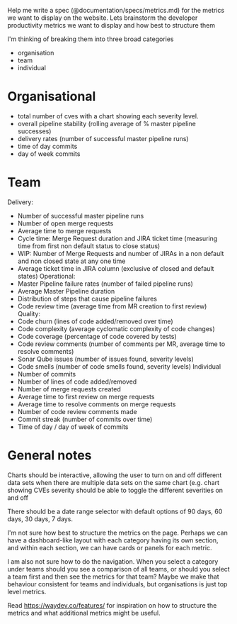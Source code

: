 Help me write a spec (@documentation/specs/metrics.md) for the metrics we want to display on the website. Lets brainstorm the developer productivity metrics we want to display and how best to structure them


I'm thinking of breaking them into three broad categories
- organisation
- team
- individual

# Organisational

- total number of cves with a chart showing each severity level. 
- overall pipeline stability (rolling average of % master pipeline successes)
- delivery rates (number of successful master pipeline runs)
- time of day commits
- day of week commits

# Team

Delivery:
- Number of successful master pipeline runs
- Number of open merge requests
- Average time to merge requests
- Cycle time: Merge Request duration and JIRA ticket time (measuring time from first non default status to close status)
- WIP: Number of Merge Requests and number of JIRAs in a non default and non closed state at any one time
- Average ticket time in JIRA column (exclusive of closed and default states) 
Operational:
- Master Pipeline failure rates (number of failed pipeline runs)
- Average Master Pipeline duration
- Distribution of steps that cause pipeline failures
- Code review time (average time from MR creation to first review)
Quality:
- Code churn (lines of code added/removed over time)
- Code complexity (average cyclomatic complexity of code changes)
- Code coverage (percentage of code covered by tests)
- Code review comments (number of comments per MR, average time to resolve comments)
- Sonar Qube issues (number of issues found, severity levels)
- Code smells (number of code smells found, severity levels)
Individual
- Number of commits
- Number of lines of code added/removed
- Number of merge requests created
- Average time to first review on merge requests
- Average time to resolve comments on merge requests
- Number of code review comments made
- Commit streak (number of commits over time)
- Time of day / day of week of commits

# General notes

Charts should be interactive, allowing the user to turn on and off different data sets when there are multiple data sets on the same chart (e.g. chart showing CVEs 
severity should be able to toggle the different severities on and off

There should be a date range selector with default options of 90 days, 60 days, 30 days, 7 days.

I'm not sure how best to structure the metrics on the page. Perhaps we can have a dashboard-like layout with each category having its own section, and within each section, we can have cards or panels for each metric. 

I am also not sure how to do the navigation. When you select a category under teams should you see a comparison of all teams, or should you select a team first and then see the metrics for that team? Maybe we make that behaviour consistent for teams and individuals, but organisations is just top level metrics.

Read https://waydev.co/features/ for inspiration on how to structure the metrics and what additional metrics might be useful.